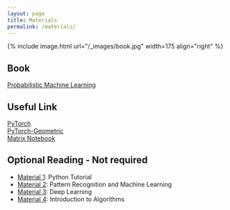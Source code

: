 ```yaml
---
layout: page
title: Materials
permalink: /materials/
---
```


{% include image.html url="/_images/book.jpg" width=175 align="right" %}

## Book

[Probabilistic Machine Learning](https://probml.github.io/pml-book/book2.html)

## Useful Link
[PyTorch](https://pytorch.org/)
<br>
[PyTorch-Geometric](https://pytorch-geometric.readthedocs.io/en/latest/)
<br>
[Matrix Notebook](https://www.math.uwaterloo.ca/~hwolkowi/matrixcookbook.pdf)

## Optional Reading - Not required

* [Material 1](https://bugs.python.org/file47781/Tutorial_EDIT.pdf): Python Tutorial
* [Material 2](https://github.com/peteflorence/MachineLearning6.867/blob/master/Bishop/Bishop%20-%20Pattern%20Recognition%20and%20Machine%20Learning.pdf): Pattern Recognition and Machine Learning
* [Material 3](https://www.deeplearningbook.org/): Deep Learning 
* [Material 4](https://dl.ebooksworld.ir/books/Introduction.to.Algorithms.4th.Leiserson.Stein.Rivest.Cormen.MIT.Press.9780262046305.EBooksWorld.ir.pdf): Introduction to Algorithms 
